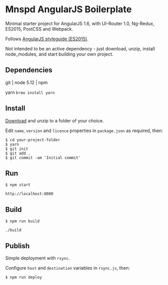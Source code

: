 
Mnspd AngularJS Boilerplate
===========================

Minimal starter project for AngularJS 1.6, with UI-Router 1.0, Ng-Redux, ES2015, PostCSS and Webpack.

Follows [AngularJS styleguide (ES2015)](https://github.com/toddmotto/angular-styleguide).

Not intended to be an active dependency - just download, unzip, install node_modules, and start building your own project.

Dependencies
------------

git | node 5.12 | npm

yarn `brew install yarn`

Install
-------

[Download](https://github.com/monospaced/angularjs-boilerplate/archive/master.zip) and unzip to a folder of your choice.

Edit `name`, `version` and `licence` properties in `package.json` as required, then:

````
$ cd your-project-folder
$ yarn
$ git init
$ git add .
$ git commit -am 'Initial commit'
````

Run
---

````
$ npm start

http://localhost:8080
````

Build
-----

````
$ npm run build

./build
````

Publish
-------

Simple deployment with `rsync`.

Configure `host` and `destination` variables in `rsync.js`, then:

````
$ npm run deploy
````
